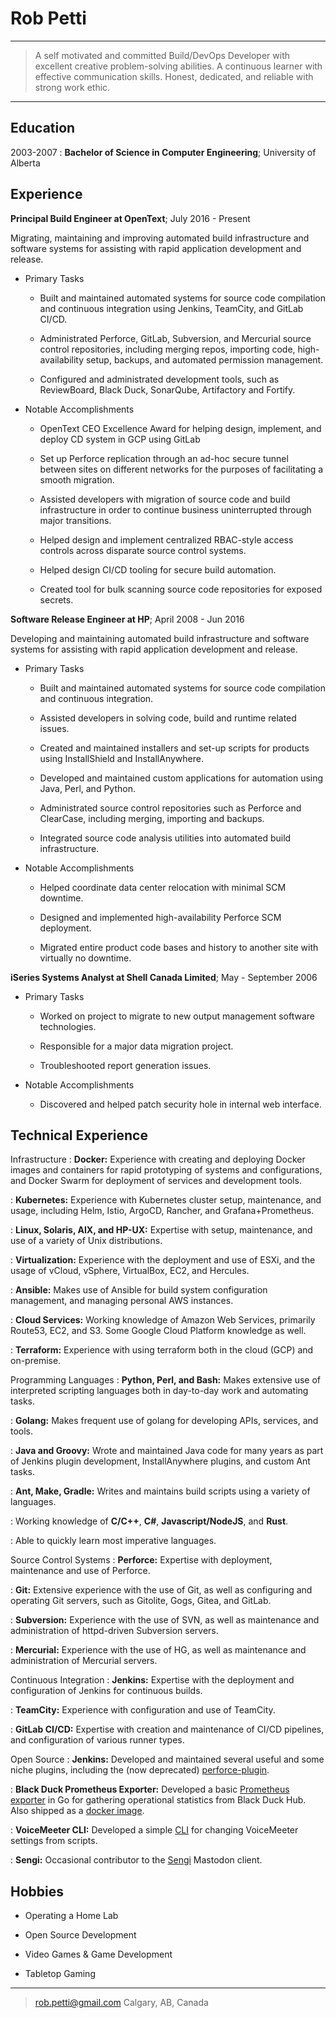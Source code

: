 Rob Petti
=======

----

> A self motivated and committed Build/DevOps Developer with excellent creative
> problem-solving abilities. A continuous learner with effective communication skills.
> Honest, dedicated, and reliable with strong work ethic.

----

Education
---------

2003-2007
:    **Bachelor of Science in Computer Engineering**; University of Alberta

Experience
----------

**Principal Build Engineer at OpenText**; July 2016 - Present

Migrating, maintaining and improving automated build infrastructure and software systems for assisting with rapid application development and release.

* Primary Tasks
  * Built and maintained automated systems for source code compilation
      and continuous integration using Jenkins, TeamCity, and GitLab CI/CD.

  * Administrated Perforce, GitLab, Subversion, and Mercurial source control repositories, including merging repos,
      importing code, high-availability setup, backups, and automated permission management.

  * Configured and administrated development tools, such as ReviewBoard, Black Duck, SonarQube, Artifactory
    and Fortify.

* Notable Accomplishments
  * OpenText CEO Excellence Award for helping design, implement, and deploy CD system in GCP using GitLab

  * Set up Perforce replication through an ad-hoc secure tunnel
    between sites on different networks for the purposes of facilitating
    a smooth migration.

  * Assisted developers with migration of source code and build infrastructure
    in order to continue business uninterrupted through major transitions.
  
  * Helped design and implement centralized RBAC-style access controls across disparate
    source control systems.
  
  * Helped design CI/CD tooling for secure build automation.

  * Created tool for bulk scanning source code repositories for exposed secrets.

**Software Release Engineer at HP**; April 2008 - Jun 2016

Developing and maintaining automated build infrastructure and software systems for assisting with rapid application development and release.

* Primary Tasks
  * Built and maintained automated systems for source code compilation
    and continuous integration.

  * Assisted developers in solving code, build and runtime
    related issues.

  * Created and maintained installers and set-up scripts for products using
    InstallShield and InstallAnywhere.

  * Developed and maintained custom applications for automation using
    Java, Perl, and Python.

  * Administrated source control repositories such as Perforce and ClearCase,
    including merging, importing and backups.

  * Integrated source code analysis utilities into automated
    build infrastructure.

* Notable Accomplishments
  * Helped coordinate data center relocation with
    minimal SCM downtime.

  * Designed and implemented high-availability Perforce
    SCM deployment.

  * Migrated entire product code bases and history to another
    site with virtually no downtime.

**iSeries Systems Analyst at Shell Canada Limited**; May - September 2006

* Primary Tasks
  * Worked on project to migrate to new output management
    software technologies.

  * Responsible for a major data migration project.

  * Troubleshooted report generation issues.

* Notable Accomplishments

  * Discovered and helped patch security hole in
    internal web interface.

Technical Experience
--------------------

Infrastructure
: **Docker:** Experience with creating and deploying Docker images and containers
  for rapid prototyping of systems and configurations, and Docker Swarm for
  deployment of services and development tools.

: **Kubernetes:** Experience with Kubernetes cluster setup, maintenance, and usage,
  including Helm, Istio, ArgoCD, Rancher, and Grafana+Prometheus.

: **Linux, Solaris, AIX, and HP-UX:** Expertise with setup, maintenance,
  and use of a variety of Unix distributions.

: **Virtualization:** Experience with the deployment and use of ESXi, and the usage of vCloud,
  vSphere, VirtualBox, EC2, and Hercules.

: **Ansible:** Makes use of Ansible for build system configuration management, and managing
  personal AWS instances.

: **Cloud Services:** Working knowledge of Amazon Web Services, primarily Route53, EC2, and S3. Some Google Cloud Platform knowledge as well.

: **Terraform:** Experience with using terraform both in the cloud (GCP) and on-premise.

Programming Languages
: **Python, Perl, and Bash:** Makes extensive use of interpreted scripting languages
  both in day-to-day work and automating tasks.

: **Golang:** Makes frequent use of golang for developing APIs, services, and tools.

: **Java and Groovy:** Wrote and maintained Java code for many years as part
  of Jenkins plugin development, InstallAnywhere plugins, and custom Ant tasks.

: **Ant, Make, Gradle:** Writes and maintains build scripts using a variety of languages.

: Working knowledge of **C/C++**, **C#**, **Javascript/NodeJS**, and **Rust**.

: Able to quickly learn most imperative languages.

Source Control Systems
: **Perforce:** Expertise with deployment, maintenance and use of Perforce.

: **Git:** Extensive experience with the use of Git, as well as configuring and operating
  Git servers, such as Gitolite, Gogs, Gitea, and GitLab.

: **Subversion:** Experience with the use of SVN, as well as maintenance and administration
  of httpd-driven  Subversion servers.

: **Mercurial:** Experience with the use of HG, as well as maintenance and administration
  of Mercurial servers.

Continuous Integration
: **Jenkins:** Expertise with the deployment and configuration of Jenkins for continuous builds.

: **TeamCity:** Experience with configuration and use of TeamCity.

: **GitLab CI/CD:** Expertise with creation and maintenance of CI/CD pipelines, and configuration of various runner types.

Open Source
: **Jenkins:** Developed and maintained several useful and some
    niche plugins, including the (now deprecated) [perforce-plugin](http://github.com/jenkinsci/perforce-plugin).

: **Black Duck Prometheus Exporter:** Developed a basic [Prometheus exporter](http://github.com/rpetti/blackduck_exporter) in Go
  for gathering operational statistics from Black Duck Hub. Also shipped as a [docker image](https://hub.docker.com/r/rpetti/blackduck_exporter/).

: **VoiceMeeter CLI:** Developed a simple [CLI](https://github.com/rpetti/vmcli) for changing VoiceMeeter settings from scripts.

: **Sengi:** Occasional contributor to the [Sengi](https://github.com/NicolasConstant/sengi) Mastodon client.

Hobbies
-------

* Operating a Home Lab

* Open Source Development

* Video Games & Game Development

* Tabletop Gaming

----

> <rob.petti@gmail.com>
> Calgary, AB, Canada
